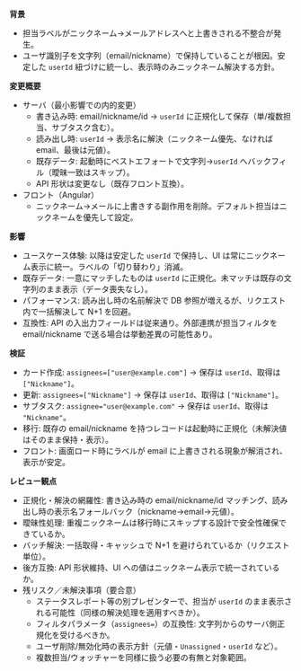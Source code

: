 **背景**
- 担当ラベルがニックネーム→メールアドレスへと上書きされる不整合が発生。
- ユーザ識別子を文字列（email/nickname）で保持していることが根因。安定した `userId` 紐づけに統一し、表示時のみニックネーム解決する方針。

**変更概要**
- サーバ（最小影響での内的変更）
  - 書き込み時: email/nickname/id → `userId` に正規化して保存（単/複数担当、サブタスク含む）。
  - 読み出し時: `userId` → 表示名に解決（ニックネーム優先、なければ email、最後は元値）。
  - 既存データ: 起動時にベストエフォートで文字列→`userId` へバックフィル（曖昧一致はスキップ）。
  - API 形状は変更なし（既存フロント互換）。
- フロント（Angular）
  - ニックネーム→メールに上書きする副作用を削除。デフォルト担当はニックネームを優先して設定。

**影響**
- ユースケース体験: 以降は安定した `userId` で保持し、UI は常にニックネーム表示に統一。ラベルの「切り替わり」消滅。
- 既存データ: 一意にマッチしたものは `userId` に正規化。未マッチは既存の文字列のまま表示（データ喪失なし）。
- パフォーマンス: 読み出し時の名前解決で DB 参照が増えるが、リクエスト内で一括解決して N+1 を回避。
- 互換性: API の入出力フィールドは従来通り。外部連携が担当フィルタを email/nickname で送る場合は挙動差異の可能性あり。

**検証**
- カード作成: `assignees=["user@example.com"]` → 保存は `userId`、取得は `["Nickname"]`。
- 更新: `assignees=["Nickname"]` → 保存は `userId`、取得は `["Nickname"]`。
- サブタスク: `assignee="user@example.com"` → 保存は `userId`、取得は `"Nickname"`。
- 移行: 既存の email/nickname を持つレコードは起動時に正規化（未解決値はそのまま保持・表示）。
- フロント: 画面ロード時にラベルが email に上書きされる現象が解消され、表示が安定。

**レビュー観点**
- 正規化・解決の網羅性: 書き込み時の email/nickname/id マッチング、読み出し時の表示名フォールバック（nickname→email→元値）。
- 曖昧性処理: 重複ニックネームは移行時にスキップする設計で安全性確保できているか。
- バッチ解決: 一括取得・キャッシュで N+1 を避けられているか（リクエスト単位）。
- 後方互換: API 形状維持、UI への値はニックネーム表示で統一されているか。
- 残リスク／未解決事項（要合意）
  - ステータスレポート等の別プレゼンターで、担当が `userId` のまま表示される可能性（同様の解決処理を適用すべきか）。
  - フィルタパラメータ（`assignees=`）の互換性: 文字列からのサーバ側正規化を受けるべきか。
  - ユーザ削除/無効化時の表示方針（元値・`Unassigned`・`userId` など）。
  - 複数担当/ウォッチャーを同様に扱う必要の有無と対象範囲。